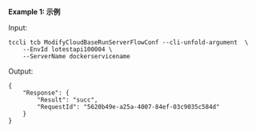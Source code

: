 **Example 1: 示例**



Input: 

```
tccli tcb ModifyCloudBaseRunServerFlowConf --cli-unfold-argument  \
    --EnvId lotestapi100004 \
    --ServerName dockerservicename
```

Output: 
```
{
    "Response": {
        "Result": "succ",
        "RequestId": "5620b49e-a25a-4007-84ef-03c9035c584d"
    }
}
```

